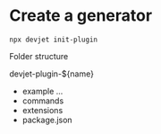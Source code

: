 
# Create a generator

```
npx devjet init-plugin
```

Folder structure

devjet-plugin-${name}
- example
    ...
- commands
- extensions
- package.json


